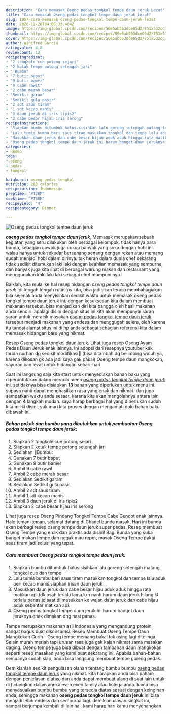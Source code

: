 ```yaml
---
description: "Cara memasak Oseng pedas tongkol tempe daun jeruk Lezat"
title: "Cara memasak Oseng pedas tongkol tempe daun jeruk Lezat"
slug: 1857-cara-memasak-oseng-pedas-tongkol-tempe-daun-jeruk-lezat
date: 2020-12-28T04:06:33.404Z
image: https://img-global.cpcdn.com/recipes/50e5ab553dce05d2/751x532cq70/oseng-pedas-tongkol-tempe-daun-jeruk-foto-resep-utama.jpg
thumbnail: https://img-global.cpcdn.com/recipes/50e5ab553dce05d2/751x532cq70/oseng-pedas-tongkol-tempe-daun-jeruk-foto-resep-utama.jpg
cover: https://img-global.cpcdn.com/recipes/50e5ab553dce05d2/751x532cq70/oseng-pedas-tongkol-tempe-daun-jeruk-foto-resep-utama.jpg
author: Winifred Garcia
ratingvalue: 4.8
reviewcount: 12
recipeingredient:
- "2 tongkole cue potong sejari"
- "2 kotak tempe potong setengah jari"
- " Bumbu"
- "7 butir baput"
- "9 butir bamer"
- "9 cabe rawit"
- "2 cabe merah besar"
- "Sedikit garam"
- "Sedikit gula pasir"
- "2 sdt saus tiram"
- "1 sdt kecap manis"
- "3 daun jeruk di iris tipis2"
- "2 cabe besar hijau iris serong"
recipeinstructions:
- "Siapkan bumbu ditumbuk halus.sisihkan lalu goreng setengah matang tongkol cue dan tempe"
- "Lalu tumis bumbu beri saus tiram masukkan tongkol dan tempe lalu aduk beri kecap manis.siapkan irisan daun jeruk"
- "Masukkan daun jeruk dan cabe besar hijau aduk aduk hingga rata matikan api.tdk usah terlalu lama.krn nanti harum daun jeruk hilang kl terlalu panas.jd saat di masukkan ke wajan daun jeruk dan cabe hijau aduk sebentar matikan api."
- "Oseng pedas tongkol tempe daun jeruk ini harum banget daun jeruknya.enak dimakan dng nasi panas."
categories:
- Resep
tags:
- oseng
- pedas
- tongkol

katakunci: oseng pedas tongkol 
nutrition: 283 calories
recipecuisine: Indonesian
preptime: "PT38M"
cooktime: "PT38M"
recipeyield: "4"
recipecategory: Dinner

---
```



![Oseng pedas tongkol tempe daun jeruk](https://img-global.cpcdn.com/recipes/50e5ab553dce05d2/751x532cq70/oseng-pedas-tongkol-tempe-daun-jeruk-foto-resep-utama.jpg)

<b><i>oseng pedas tongkol tempe daun jeruk</i></b>, Memasak merupakan sebuah kegiatan yang seru dilakukan oleh berbagai kelompok. tidak hanya para bunda, sebagian cowok juga cukup banyak yang suka dengan hobi ini. walau hanya untuk sekedar bersenang senang dengan rekan atau memang sudah menjadi hobi dalam dirinya. tak heran dalam dunia chef sekarang tidak sedikit ditemukan laki laki dengan keahlian memasak yang sempurna, dan banyak juga kita lihat di berbagai warung makan dan restaurant yang menggunakan koki laki laki sebagai chef mumpuni nya.

Baiklah, kita mulai ke hal resep hidangan <i>oseng pedas tongkol tempe daun jeruk</i>. di tengah tengah rutinitas kita, bisa jadi akan terasa membahagiakan bila sejenak anda menyisihkan sedikit waktu untuk memasak oseng pedas tongkol tempe daun jeruk ini. dengan kesuksesan kita dalam membuat makanan tersebut, bisa menjadikan diri kita bangga oleh hasil makanan anda sendiri. apalagi disini dengan situs ini kita akan mempunyai saran saran untuk meracik masakan <u>oseng pedas tongkol tempe daun jeruk</u> tersebut menjadi makanan yang endess dan menggugah selera, oleh karena itu tandai alamat situs ini di hp anda sebagai sebagian referensi kita dalam memasak hidangan baru yang nikmat.

Resep Oseng pedas tongkol daun jeruk. Lihat juga resep Oseng Ayam Pedas Daun Jeruk enak lainnya. Ini adopsi dari resepnya youtuber kak farida nurhan dg sedikit modifikasi🙏 (bisa ditambah dg belimbing wuluh ya, karena dikosan gk ada jadi saya gak pakai) Oseng tempe daun mangkokan, sayuran nan lezat untuk hidangan sehari-hari.


Saat ini langsung saja kita start untuk menyediakan bahan baku yang diperuntuk kan dalam meracik menu <u><i>oseng pedas tongkol tempe daun jeruk</i></u> ini. setidaknya bisa disiapkan <b>13</b> bahan yang diperlukan untuk menu ini. supaya nanti dapat menghasilkan rasa yang enak dan nikmat. dan juga sempatkan waktu anda sesaat, karena kita akan mengolahnya antara lain dengan <b>4</b> langkah mudah. saya harap berbagai hal yang diperlukan sudah kita miliki disini, yuk mari kita proses dengan mengamati dulu bahan baku dibawah ini.

<!--inarticleads1-->

##### Bahan pokok dan bumbu yang dibutuhkan untuk pembuatan Oseng pedas tongkol tempe daun jeruk:

1. Siapkan 2 tongkole cue potong sejari
1. Siapkan 2 kotak tempe potong setengah jari
1. Sediakan  🥀Bumbu:
1. Gunakan 7 butir baput
1. Gunakan 9 butir bamer
1. Ambil 9 cabe rawit
1. Ambil 2 cabe merah besar
1. Sediakan Sedikit garam
1. Sediakan Sedikit gula pasir
1. Ambil 2 sdt saus tiram
1. Ambil 1 sdt kecap manis
1. Ambil 3 daun jeruk di iris tipis2
1. Siapkan 2 cabe besar hijau iris serong


Lihat juga resep Oseng Pindang Tongkol Tempe Cabe Gendot enak lainnya. Halo teman-teman, selamat datang di Chanel bunda masak, Hari ini bunda akan berbagi resep oseng tempe daun jeruk super pedas. Resep membuat Oseng Tempe yang enak dan praktis ada disini! Bagi Bunda yang suka banget makan tempe dan nggak mau repot, masak Oseng Tempe pakai saus tiram jadi solusi yang tepat. 

<!--inarticleads2-->

##### Cara membuat Oseng pedas tongkol tempe daun jeruk:

1. Siapkan bumbu ditumbuk halus.sisihkan lalu goreng setengah matang tongkol cue dan tempe
1. Lalu tumis bumbu beri saus tiram masukkan tongkol dan tempe lalu aduk beri kecap manis.siapkan irisan daun jeruk
1. Masukkan daun jeruk dan cabe besar hijau aduk aduk hingga rata matikan api.tdk usah terlalu lama.krn nanti harum daun jeruk hilang kl terlalu panas.jd saat di masukkan ke wajan daun jeruk dan cabe hijau aduk sebentar matikan api.
1. Oseng pedas tongkol tempe daun jeruk ini harum banget daun jeruknya.enak dimakan dng nasi panas.


Tempe merupakan makanan asli Indonesia yang mengandung protein, sangat bagus buat dikonsumsi. Resep Membuat Oseng Tempe Daun Mangkokan Gurih - Oseng tempe memang bakal tak asing lagi ditelinga. Selain murah meriah tapi urusan rasa juga gak kalah nikmat sama masakan daging. Oseng tempe juga bisa dibuat dengan tambahan daun mangkokan seperti resep masakan yang kami buat sekarang ini. Apabila bahan-bahan semuanya sudah siap, anda bisa langsung membuat tempe goreng pedas. 

Demikianlah sedikit pengulasan olahan tentang bumbu bumbu <u>oseng pedas tongkol tempe daun jeruk</u> yang nikmat. kita harapkan anda bisa paham dengan penjelasan diatas, dan anda dapat membuat ulang di saat lain untuk di hidangkan dalam aneka even even family atau kolega anda. kamu bisa menyesuaikan bumbu bumbu yang tersedia diatas sesuai dengan keinginan anda, sehingga makanan <b>oseng pedas tongkol tempe daun jeruk</b> ini bisa menjadi lebih endess dan sempurna lagi. demikian ulasan singkat ini, sampai berjumpa kembali di lain hal. kami harap hari kamu menyenangkan.
